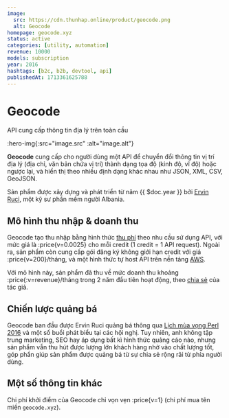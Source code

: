 ```yaml
---
image:
  src: https://cdn.thunhap.online/product/geocode.png
  alt: Geocode
homepage: geocode.xyz
status: active
categories: [utility, automation]
revenue: 10000
models: subscription
year: 2016
hashtags: [b2c, b2b, devtool, api]
publishedAt: 1713361625788
---
```


# Geocode

API cung cấp thông tin địa lý trên toàn cầu

:hero-img{:src="image.src" :alt="image.alt"}

__Geocode__ cung cấp cho người dùng một API để chuyển đổi thông tin vị trí địa lý (địa chỉ, văn bản chứa vị trí) thành dạng tọa độ (kinh độ, vĩ độ) hoặc ngược lại, và hiển thị theo nhiều định dạng khác nhau như JSON, XML, CSV, GeoJSON.

Sản phẩm được xây dựng và phát triển từ năm {{ $doc.year }} bởi [Ervin Ruci](https://twitter.com/geolytica), một kỹ sư phần mềm người Albania.

## Mô hình thu nhập & doanh thu

Geocode tạo thu nhập bằng hình thức [thu phí](https://geocode.xyz/pricing) theo nhu cầu sử dụng API, với mức giá là :price{v=0.0025} cho mỗi credit (1 credit = 1 API request). Ngoài ra, sản phẩm còn cung cấp gói đăng ký không giới hạn credit với giá :price{v=200}/tháng, và một hình thức tự host API trên nền tảng [AWS](https://aws.amazon.com/marketplace/pp/prodview-oyheuvytbpoiu).

Với mô hình này, sản phẩm đã thu về mức doanh thu khoảng :price{:v=revenue}/tháng trong 2 năm đầu tiên hoạt động, theo [chia sẻ](https://www.indiehackers.com/post/from-0-to-10k-mo-with-a-geoparsing-geocoding-api-in-under-two-years-JpKQTSBcILcdw0XC0Qfj) của tác giả.

## Chiến lược quảng bá

Geocode ban đầu được Ervin Ruci quảng bá thông qua [Lịch mùa vọng Perl 2016](http://perladvent.org/2016/2016-12-16.html) và một số buổi phát biểu tại các hội nghị. Tuy nhiên, anh không tập trung marketing, SEO hay áp dụng bất kì hình thức quảng cáo nào, nhưng sản phẩm vẫn thu hút được lượng lớn khách hàng nhờ vào chất lượng tốt, góp phần giúp sản phẩm được quảng bá từ sự chia sẻ rộng rãi từ phía người dùng.

## Một số thông tin khác

Chi phí khởi điểm của Geocode chỉ vọn vẹn :price{v=1} (chi phí mua tên miền `geocode.xyz`).
